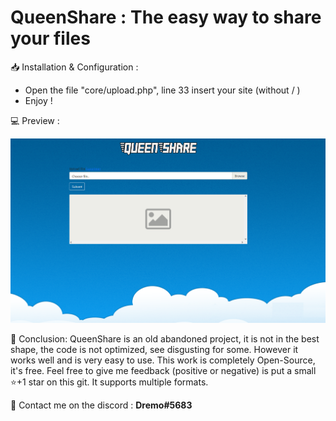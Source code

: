 <h1>QueenShare : The easy way to share your files </h1>

 📥 Installation & Configuration :

- Open the file "core/upload.php", line 33 insert your site (without / )
- Enjoy !

💻 Preview :

<img src="https://github.com/DremoTrue/QueenShare/blob/main/preview/1.png">

📜 Conclusion:
QueenShare is an old abandoned project, it is not in the best shape, the code is not optimized, see disgusting for some. However it works well and is very easy to use.
This work is completely Open-Source, it's free. Feel free to give me feedback (positive or negative) is put a small ⭐️+1 star on this git.
It supports multiple formats.

📡 Contact me on the discord : <strong> Dremo#5683 </strong>
